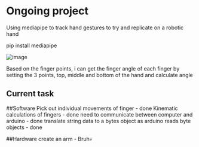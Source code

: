 # Ongoing project

Using mediapipe to track hand gestures to try and replicate on a robotic hand

pip install mediapipe

![image](https://user-images.githubusercontent.com/68525714/170832467-5cb17c7f-bbbe-4dc4-b32c-c51e677b7ec0.png)


Based on the finger points, i can get the finger angle of each finger by setting the 3 points, top, middle and bottom of the hand and calculate angle
## Current task

##Software
Pick out individual movements of finger - done
Kinematic calculations of fingers - done
need to communicate between computer and arduino - done
translate string data to a bytes object as arduino reads byte objects - done

##Hardware
create an arm - Bruh:skull:

